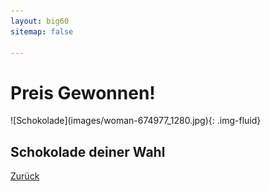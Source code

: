 ```yaml
---
layout: big60
sitemap: false

---
```


# Preis Gewonnen!

<div class="row">
<div class="col-lg-6 offset-lg-3" markdown="1">
![Schokolade](images/woman-674977_1280.jpg){: .img-fluid}
</div>
</div>

## Schokolade deiner Wahl

<a id="back" href="./"><i class="fas fa-chevron-left"></i> Zurück</a>
<script>
document.addEventListener('DOMContentLoaded', function(evt) {
    console.log("referrer:"+document.referrer);
    if(document.referrer) {
        $("#back").attr('href',document.referrer);
    }
});
</script>